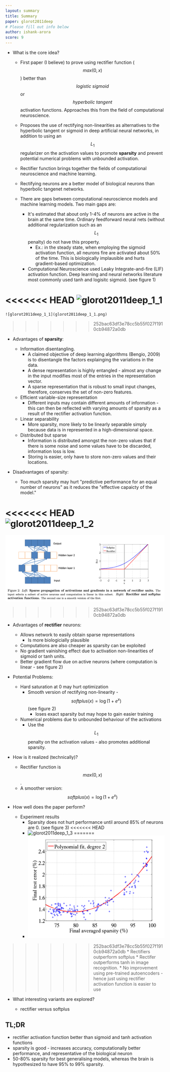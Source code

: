 ```yaml
---
layout: summary
title: Summary
paper: glorot2011deep
# Please fill out info below
author: ishank-arora
score: 9
---
```


* What is the core idea?

  * First paper (I believe) to prove using rectifier function ($$max(0,  x)$$) better than $$\textit{logistic sigmoid}$$ or $$\textit{hyperbolic tangent}$$ activation functions. Approaches this from the field of computational neuroscience. 

  * Proposes the use of rectifying non-linearities as alternatives to the hyperbolic tangent or sigmoid in deep artificial neural networks, in addition to using an $$L_1$$ regularizer on the activation values to promote **sparsity** and prevent potential numerical problems with unbounded activation. 

  * Rectifier function brings together the fields of computational neuroscience and machine learning.

  * Rectifying neurons are a better model of biological neurons than hyperbolic tangenet networks.

  * There are gaps between computational neuroscience models and machine learning models. Two main gaps are:

    * It's estimated that about only 1-4% of neurons are active in the brain at the same time. Ordinary feedforward neural nets (without additional regularization such as an $$L_1$$ penalty) do not have this property.
      * Ex.: in the steady state, when employing the sigmoid activation function, all neurons fire are activated about 50% of the time. This is biologically implausible and hurts gradient-based optimization.
    * Computational Neuroscience used Leaky Integrate-and-fire (LIF) activation function. Deep learning and neural networks literature most commonly used tanh and logisitc sigmoid. (see figure 1)

<<<<<<< HEAD
    ![glorot2011deep_1_1](../assets/glorot2011deep_1_1.png)
=======
    ![glorot2011deep_1_1](glorot2011deep_1_1.png)
>>>>>>> 252bac63df3e78cc5b55f027f1910cb94872a0db

  * Advantages of **sparsity**:

    * Information disentangling.
      * A claimed objective of deep learning algorithms (Bengio, 2009) is to disentangle the factors explainging the variations in the data. 
      * A dense representation is highly entangled - almost any change in the input modifies most of the entries in the representation vector.
      * A sparse representation that is robust to small input changes, therefore, conserves the set of non-zero features.
    * Efficient variable-size representation
      * Different inputs may contain different amounts of information - this can then be reflected with varying amounts of sparsity as a result of the rectifier activation function. 
    * Linear separability
      * More sparsity, more likely to be linearly separable simply because data is in represented in a high-dimensional space.
    * Distributed but sparse
      * Information is distributed amongst the non-zero values that if there is some noise and some values have to be discarded, information loss is low.
      * Storing is easier, only have to store non-zero values and their locations. 

  * Disadvantages of sparsity:

    * Too much sparsity may hurt "predictive performance for an equal number of neurons" as it reduces the "effective capaicty of the model."

<<<<<<< HEAD
  ![glorot2011deep_1_2](../assets/glorot2011deep_1_2.png)
=======
  ![glorot2011deep_1_2](glorot2011deep_1_2.png)
>>>>>>> 252bac63df3e78cc5b55f027f1910cb94872a0db

  * Advantages of **rectifier** neurons:
    * Allows network to easily obtain sparse representations
      * Is more biologicially plausible
    * Computations are also cheaper as sparsity can be exploited
    * No gradient vainishing effect due to activation non-linearities of sigmoid or tanh units.
    * Better gradient flow due on active neurons (where computation is linear - see figure 2)
  * Potential Problems:
    * Hard saturation at 0 may hurt optimization
      * Smooth version of rectifying non-linearity - $$softplus(x) = \log(1 + e^x)$$ (see figure 2)
        * loses exact sparsity but may hope to gain easier training
    * Numerical problems due to unbounded behaviour of the activations
      * Use the $$L_1$$ penalty on the activation values - also promotes additional sparsity.

* How is it realized (technically)?

  * Rectifier function is $$max(0,  x)$$.
  * A smoother version: $$softplus(x) = \log(1 + e^x)$$

* How well does the paper perform?

  * Experiment results
    * Sparsity does not hurt performance until around 85% of neurons are 0. (see figure 3)
<<<<<<< HEAD
    * ![glorot2011deep_1_3](../assets/glorot2011deep_1_3.png)
=======
    * ![glorot2011deep_1_3](glorot2011deep_1_3.png)
>>>>>>> 252bac63df3e78cc5b55f027f1910cb94872a0db
    * Rectifiers outperform softplus
    * Rectifer outperforms tanh in image recognition.
    * No improvement using pre-trained autoencoders - hence just using rectifier activation function is easier to use 

* What interesting variants are explored?

  * rectifier versus softplus 

## TL;DR
* rectifier activation function better than sigmoid and tanh activation functions 
* sparsity is good - increases accuracy, computationally better performance, and representative of the biological neuron 
* 50-80% sparsity for best generalising models, whereas the brain is hypothesized to have 95% to 99% sparsity.

